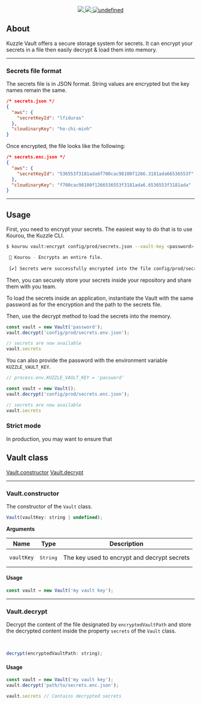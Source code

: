 <p align="center">
  <a href="https://travis-ci.org/kuzzleio/kuzzle-vault">
    <img src="https://travis-ci.org/kuzzleio/kuzzle-vault.svg?branch=master"/>
  </a>
  <a href="https://codecov.io/gh/kuzzleio/kuzzle-vault">
    <img src="https://codecov.io/gh/kuzzleio/kuzzle-vault/branch/master/graph/badge.svg" />
  </a>
  <a href="https://github.com/kuzzleio/kuzzle-vault/blob/master/LICENSE">
    <img alt="undefined" src="https://img.shields.io/github/license/kuzzleio/kuzzle-vault.svg?style=flat">
  </a>
</p>

## About

Kuzzle Vault offers a secure storage system for secrets. It can encrypt your secrets in a file then easily decrypt & load them into memory.

___

### Secrets file format

The secrets file is in JSON format. String values are encrypted but the key names remain the same.

```json
/* secrets.json */
{
  "aws": {
    "secretKeyId": "lfiduras"
  },
  "cloudinaryKey": "ho-chi-minh"
}
```

Once encrypted, the file looks like the following:

```json
/* secrets.enc.json */
{
  "aws": {
    "secretKeyId": "536553f3181ada6f700cac98100f1266.3181ada66536553f"
  },
  "cloudinaryKey": "f700cac98100f1266536553f3181ada6.6536553f3181ada"
}
```

___

## Usage

First, you need to encrypt your secrets. The easiest way to do that is to use Kourou, the Kuzzle CLI.

```bash
$ kourou vault:encrypt config/prod/secrets.json --vault-key <password>

 🚀 Kourou - Encrypts an entire file.
 
 [✔] Secrets were successfully encrypted into the file config/prod/secrets.enc.json
```

Then, you can securely store your secrets inside your repository and share them with you team. 

To load the secrets inside an application, instantiate the Vault with the same password as for the encryption and the path to the secrets file.  

Then, use the decrypt method to load the secrets into the memory.  

```js
const vault = new Vault('password');
vault.decrypt('config/prod/secrets.env.json');

// secrets are now available
vault.secrets
```

You can also provide the password with the environment variable `KUZZLE_VAULT_KEY`.  

```js
// process.env.KUZZLE_VAULT_KEY = 'password'

const vault = new Vault();
vault.decrypt('config/prod/secrets.enc.json');

// secrets are now available
vault.secrets
```

### Strict mode

In production, you may want to ensure that 

## Vault class

[Vault.constructor](#constructor)
[Vault.decrypt](#decrypt)

___

### Vault.constructor

The constructor of the `Vault` class.

```js
Vault(vaultKey: string | undefined);
```

**Arguments**

| Name | Type              | Description |
| -------- | ----------------- | ----------- |
| `vaultKey`  | <pre>String</pre> | The key used to encrypt and decrypt secrets   |

#### Usage

```js
const vault = new Vault('my vault key');
```

___

### Vault.decrypt

Decrypt the content of the file designated by `encryptedVaultPath` and store the decrypted content inside the property `secrets` of the `Vault` class.

<br/>

```js
decrypt(encryptedVaultPath: string);
```


#### Usage

```js
const vault = new Vault('my vault key');
vault.decrypt('path/to/secrets.enc.json');

vault.secrets // Contains decrypted secrets
```
